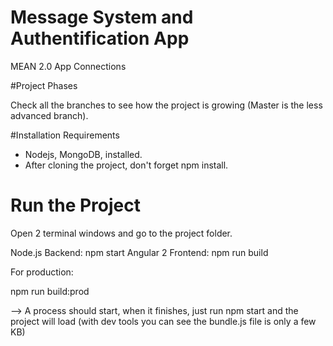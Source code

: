# Message System and Authentification App
MEAN 2.0 App Connections 

#Project Phases

Check all the branches to see how the project is growing (Master is the less advanced branch).

#Installation Requirements

- Nodejs, MongoDB, installed.
- After cloning the project, don't forget npm install.

# Run the Project

Open 2 terminal windows and go to the project folder.

Node.js Backend: npm start
Angular 2 Frontend: npm run build

For production:

npm run build:prod

--> A process should start, when it finishes, just run npm start and the project will load (with dev tools you can see the bundle.js file is only a few KB)
